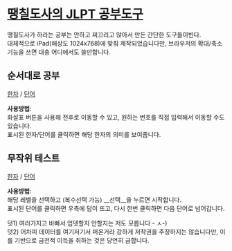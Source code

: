 [땡칠도사의 JLPT 공부도구](http://jlpt.j00s.com)
========================

땡칠도사가 하라는 공부는 안하고 찌끄리고 앉아서 만든 간단한 도구들이빈다.  
대체적으로 iPad(해상도 1024x768)에 맞춰 제작되었습니다만, 브라우저의 확대/축소 기능을 쓰면 대충 어디에서도 쓸만합니다.


## 순서대로  공부 ##
[한자](kanji-l.html) / [단어](voca-l.html)

__사용방법__:  
화살표 버튼을 사용해 전후로 이동할 수 있고, 원하는 번호를 직접 입력해서 이동할 수도 있습니다.  
표시된 한자/단어를 클릭하면 해당 한자의 의미를 보여줍니다.  


## 무작위 테스트 ##
[한자](kanji.html) / [단어](voca.html)

__사용방법__:  
해당 레벨을 선택하고 (복수선택 가능) __선택__을 누르면 시작합니다.  
표시된 단어를 클릭하면 우측에 답이 뜨고, 다시 한번 클릭하면 다음 단어로 넘어갑니다.  



덧1) 여러가지고 바빠서 업뎃할지 안할지는 저도 모릅니다 - ㅅ-)  
덧2) 어차피 데이터를 여기저기서 퍼온거라 강하게 저작권을 주장하지는 않습니다만, 이를 기반으로 금전적 이득을 취하는 것은 당연히 금합니다.
